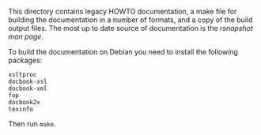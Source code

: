 This directory contains legacy HOWTO documentation, a make file for building the
documentation in a number of formats, and a copy of the build output files. The
most up to date source of documentation is the *rsnapshot man page*.

To build the documentation on Debian you need to install the following packages:

    xsltproc
    docbook-xsl
    docbook-xml
    fop
    docbook2x
    texinfo

Then run `make`.
